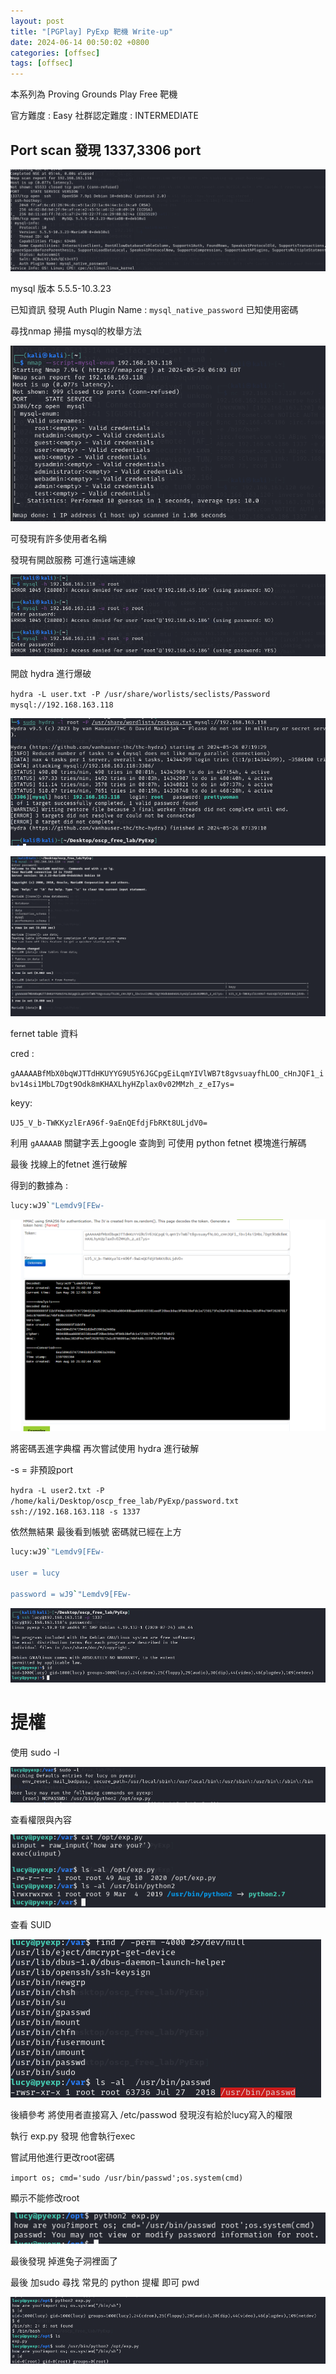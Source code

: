```yaml
---
layout: post
title: "[PGPlay] PyExp 靶機 Write-up"
date: 2024-06-14 00:50:02 +0800
categories: [offsec]
tags: [offsec]
---
```

本系列為 Proving Grounds Play Free 靶機

官方難度 : Easy
社群認定難度 : INTERMEDIATE

## Port scan 發現 1337,3306 port

![](../static/img/2024-06-14/0.png)

mysql 版本 5.5.5-10.3.23

已知資訊 發現 Auth Plugin Name : `mysql_native_password` 已知使用密碼

尋找nmap 掃描 mysql的枚舉方法

![](../static/img/2024-06-14/1.png)

可發現有許多使用者名稱 

發現有開啟服務 可進行遠端連線

![](../static/img/2024-06-14/2.png)

開啟 hydra 進行爆破

`hydra -L user.txt -P /usr/share/worlists/seclists/Password mysql://192.168.163.118`

![](../static/img/2024-06-14/3.png)

![](../static/img/2024-06-14/4.png)

fernet table 資料

cred : 

`gAAAAABfMbX0bqWJTTdHKUYYG9U5Y6JGCpgEiLqmYIVlWB7t8gvsuayfhLOO_cHnJQF1_ibv14si1MbL7Dgt9Odk8mKHAXLhyHZplax0v02MMzh_z_eI7ys=`

keyy:

`UJ5_V_b-TWKKyzlErA96f-9aEnQEfdjFbRKt8ULjdV0=` 

利用 `gAAAAAB` 關鍵字丟上google 查詢到 可使用 python fetnet 模塊進行解碼

最後 找線上的fetnet 進行破解

得到的數據為 : 
```bash
lucy:wJ9`"Lemdv9[FEw-
```

![](../static/img/2024-06-14/5.png)

將密碼丟進字典檔 再次嘗試使用 hydra 進行破解

-s = 非預設port 

`hydra -L user2.txt -P /home/kali/Desktop/oscp_free_lab/PyExp/password.txt ssh://192.168.163.118 -s 1337`

依然無結果 最後看到帳號 密碼就已經在上方

```bash
lucy:wJ9`"Lemdv9[FEw-

user = lucy

password = wJ9`"Lemdv9[FEw-
```

![](../static/img/2024-06-14/6.png)

# 提權

使用 sudo -l

![](../static/img/2024-06-14/7.png)

查看權限與內容

![](../static/img/2024-06-14/8.png)

查看 SUID

![](../static/img/2024-06-14/9.png)

後續參考 將使用者直接寫入 /etc/passwod 發現沒有給於lucy寫入的權限

執行 exp.py 發現 他會執行exec

嘗試用他進行更改root密碼

`import os; cmd='sudo /usr/bin/passwd';os.system(cmd)`

顯示不能修改root

![](../static/img/2024-06-14/10.png)

最後發現 掉進兔子洞裡面了

最後 加sudo 尋找 常見的 python 提權 即可 pwd

![](../static/img/2024-06-14/11.png)